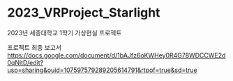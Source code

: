 # 2023_VRProject_Starlight
2023년 세종대학교 1학기 가상현실 프로젝트

프로젝트 최종 보고서
https://docs.google.com/document/d/1bAJfz6oKWHey0R4G78WDCCWE2d0qNitD/edit?usp=sharing&ouid=107597579289205614791&rtpof=true&sd=true
